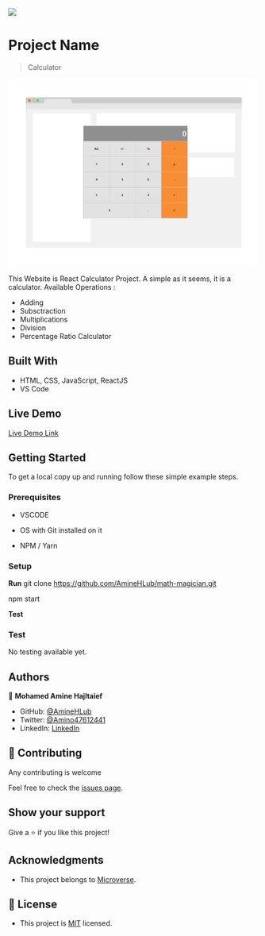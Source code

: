 ![](https://img.shields.io/badge/Microverse-blueviolet)

# Project Name

> Calculator

![screenshot](./app_screenshot.png)

This Website is React Calculator Project. A simple as it seems, it is a calculator.
Available Operations :
- Adding
- Subsctraction
- Multiplications
- Division
- Percentage Ratio Calculator

## Built With

- HTML, CSS, JavaScript, ReactJS
- VS Code

## Live Demo

[Live Demo Link](https://aminehlub.github.io/math-magician/)


## Getting Started

To get a local copy up and running follow these simple example steps.

### Prerequisites

- VSCODE

- OS with Git installed on it

- NPM / Yarn

### Setup

**Run** 
git clone https://github.com/AmineHLub/math-magician.git

npm start

**Test**

### Test

No testing available yet.

## Authors

👤 **Mohamed Amine Hajltaief**

- GitHub: [@AmineHLub](https://github.com/AmineHLub)
- Twitter: [@Amino47612441](https://twitter.com/Amino47612441)
- LinkedIn: [LinkedIn](https://www.linkedin.com/in/mohamed-amine-hajltaief-b18863163/)


## 🤝 Contributing

Any contributing is welcome

Feel free to check the [issues page](https://github.com/AmineHLub/math-magician/issues).

## Show your support

Give a ⭐️ if you like this project!

## Acknowledgments

- This project belongs to [Microverse](https://microverse.org/).

## 📝 License

- This project is [MIT](./Licenses/MIT.md) licensed.
